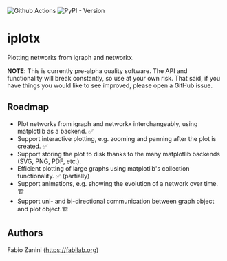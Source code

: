 ![Github Actions](https://github.com/fabilab/iplotx/actions/workflows/test.yml/badge.svg)
![PyPI - Version](https://img.shields.io/pypi/v/iplotx)

# iplotx
Plotting networks from igraph and networkx.

**NOTE**: This is currently pre-alpha quality software. The API and functionality will break constantly, so use at your own risk. That said, if you have things you would like to see improved, please open a GitHub issue.

## Roadmap
- Plot networks from igraph and networkx interchangeably, using matplotlib as a backend. ✅
- Support interactive plotting, e.g. zooming and panning after the plot is created. ✅
- Support storing the plot to disk thanks to the many matplotlib backends (SVG, PNG, PDF, etc.).
- Efficient plotting of large graphs using matplotlib's collection functionality. ✅ (partially)
- Support animations, e.g. showing the evolution of a network over time. 🏗️
- Support uni- and bi-directional communication between graph object and plot object.🏗️

## Authors
Fabio Zanini (https://fabilab.org)
